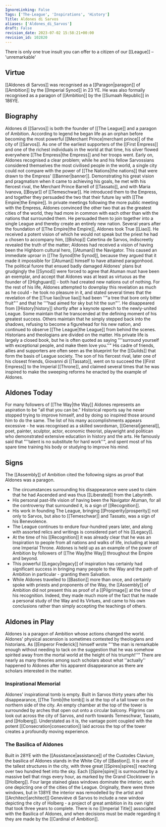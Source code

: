 ```yaml
---
IgnoreLinking: False
Tags: ['The-League', 'Inspirations', 'History']
Title: Aldones di Sarvos
aliases: ['Aldones_di_Sarvos']
draft: False
revision_date: 2023-07-02 15:58:21+00:00
revision_id: 102820
---
```


There is only one true insult you can offer to a citizen of our [[League]] – 'unremarkable'
## Virtue
[[Aldones di Sarvos]] was recognised as a [[Paragon|paragon]] of [[Ambition]] by the [[Imperial Synod]] in 23 YE. He was also formally recognised as a paragon of [[Ambition]] by the [[Sumaah Republic]] in 186YE.
## Biography
Aldones di [[Sarvos]] is both the founder of [[The League]] and a paragon of Ambition. According to legend he began life as an orphan before becoming the most powerful [[Merchant Prince|merchant prince]] of the city of [[Sarvos]]. As one of the earliest supporters of the [[First Empress]] and one of the richest individuals in the world at that time, his silver flowed everywhere [[The Empress|the Empress]] and her troops went. Early on, Aldones recognised a clear problem; while he and his fellow Sarvossians considered themselves the most civilised people in the world, a single city could not compare with the power of [[The Nations|the nations]] that were drawn to the Empress' [[Banner|banner]].
Demonstrating his great vision and pragmatism when it came to achieving his goals, he met with his fiercest rival, the Merchant Prince Barrell of [[Tassato]], and with Maria Ivanova, [[Boyar]] of [[Temeschwar]]. He introduced them to the Empress, and together they persuaded the two that their future lay with [[The Empire|the Empire]]. In private meetings following the more public meeting with the Empress, Aldones convinced the other two that as the greatest cities of the world, they had more in common with each other than with the nations that surrounded them. He persuaded them to join together into a single League and thereby create an entirely new nation.
Several years after the foundation of [[The Empire|the Empire]], Aldones took True [[Liao]]. He received a potent vision of which he would not speak but the priest he had a chosen to accompany him, [[Bishop]] Catertina de Sarvos, indiscreetly revealed the truth of the matter; Aldones had received a vision of having been the Highborn cultural hero, [[Atuman]] the Navigator. This caused an immediate uproar in [[The Synod|the Synod]], because they argued that it made it impossible for [[Atuman]] himself to have attained paragonhood.
The political furore that ensued badly damaged Aldones' plans but grudgingly the [[Synod]] were forced to agree that Atuman must have been an exemplar, and accept that Aldones was at least as virtuous as the founder of [[Highguard]] - both had created new nations out of nothing. For the rest of his life, Aldones attempted to downplay this revelation as much as he could - he took no pleasure in it, and stated several times that the revelation of the [[True liao|true liao]] had been ''"a tree that bore only bitter fruit"'' and that he ''"had aimed for sky but hit the sun"''.
He disappeared  from [[History|history]] shortly after a keynote speech to the newly-united League. Some maintain that he transcended at the defining moment of his greatest success. Others maintain that he simply stepped back into the shadows, refusing to become a figurehead for his new nation, and continued to observe [[The League|the League]] from behind the scenes. Historians and theologians are divided on the matter.
His private life is largely a closed book, but he is often quoted as saying "''surround yourself with exceptional people, and make them love you.''" His cadre of friends, allies and supporters are often seen as the blueprint for the [[Guilds]] that form the basis of League society. The son of his fiercest rival, later one of his closest friends, Giovanni di [[Tassato]], went on to succeed the [[First Empress]] to the Imperial [[Throne]], and claimed several times that he was inspired to make the sweeping reforms he enacted by the example of Aldones.
## Aldones Today
For many followers of [[The Way|the Way]] Aldones represents an aspiration to be "all that you can be." Historical reports say he never stopped trying to improve himself, and by doing so inspired those around him to do the same. The list of his many accomplishments appears excessive - he was recognised as a skilled swordsman, [[General|general]], poet, painter, sculptor, actor, economic theorist, playwright and politican who demonstrated extensive education in history and the arts. He famously said that "''talent is no substitute for hard work''", and spent most of his spare time training his body or studying to improve his mind.
## Signs
The [[Assembly]] of Ambition cited the following signs as proof that Aldones was a paragon.
* The circumstances surrounding his disappearance were used to claim that he had Ascended and was thus [[Liberated]] from the Labyrinth.
* His personal past-life vision of having been the Navigator Atuman, for all the controversy that surrounded it, is a sign of [[Recognition]].
* His work in founding The League, bringing [[Prosperity|prosperity]] not only to Sarvos, but also to [[Temeschwar]] and Tassato, was a sign of his Benevolence.
* The League continues to endure four-hundred years later, and along with assorted relics and writings is considered part of his [[Legacy]].
* At the time of his [[Recognition]] it was already clear that he was an Inspiration to people from all nations and walks of life, including at least one Imperial Throne. Aldones is held up as an example of the power of Ambition by followers of [[The Way|the Way]] throughout the Empire and beyond.
* This powerful [[Legacy|legacy]] of inspiration has certainly had significant success in bringing many people to the Way and the path of Ambition in particular - granting them Salvation.
* While Aldones travelled to [[Bastion]] more than once, and certainly spoke with priests and proponents of the Way, the [[Assembly]] of Ambition did not present this as proof of a [[Pilgrimage]] at the time of his recognition. Indeed, they made much more of the fact that he made a personal study of the Way and its Virtues, and came to his own conclusions rather than simply accepting the teachings of others.
## Aldones in Play
Aldones is a paragon of Ambition whose actions changed the world.
Aldones' physical ascension is sometimes contested by theologians and historians. As [[Emperor Frederick]] himself wrote "''the man is remarkable enough without needing to tack on the suggestion that he was somehow spirited away from the mortal world at the height of his triumph!''" There are nearly as many theories among such scholars about what ''actually'' happened to Aldones after his apparent disappearance as there are scholars interested in the matter.
### Inspirational Memorial
Aldones' inspirational tomb is empty. Built in Sarvos thirty years after his disappearance, [[The Tomb|the tomb]] is at the top of a tall tower on the northern side of the city. An empty chamber at the top of the tower is surrounded by arches that open out onto a circular balcony. Pilgrims can look out across the city of Sarvos, and north towards Temeschwar, Tassato, and [[Holberg]]. Understated as it is, the vantage point coupled with the potent [[Consecration|consecration]] laid across the top of the tower creates a profoundly moving experience.
### The Basilica of Aldones
Built in 28YE with the [[Assistance|assistance]] of the Custodes Clavium, the basilica of Aldones stands in the White City of [[Bastion]]. It is one of the tallest structures in the city, with three great [[Spires|spires]] reaching over two hundred feet into the sky. Each [[Spire|spire]] is surmounted by a massive bell that rings every hour, as marked by the Grand Clocktower in [[Holberg]]. Four large stained glass windows dominate the interior, each one depicting one of the cities of the League. Originally, there were three windows, but in 138YE the interior was remodelled by the artist and [[Architect|architect]] Geneviéve di Sarvos to include a new window depicting the city of Holberg - a project of great ambition in its own right that took three years to complete.
There is no [[Imperial Title]] associated with the Basilica of Aldones, and when decisions must be made regarding it they are made by the [[Cardinal of Ambition]].